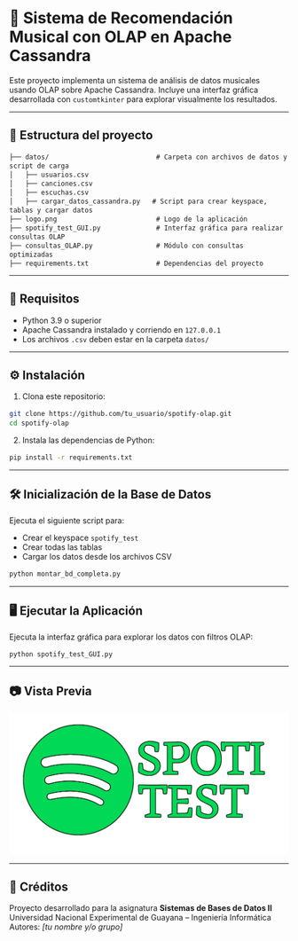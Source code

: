 # 🎵 Sistema de Recomendación Musical con OLAP en Apache Cassandra

Este proyecto implementa un sistema de análisis de datos musicales usando OLAP sobre Apache Cassandra. 
Incluye una interfaz gráfica desarrollada con `customtkinter` para explorar visualmente los resultados.

---

## 📁 Estructura del proyecto

```
├── datos/                           # Carpeta con archivos de datos y script de carga
│   ├── usuarios.csv
│   ├── canciones.csv
│   ├── escuchas.csv
│   ├── cargar_datos_cassandra.py   # Script para crear keyspace, tablas y cargar datos
├── logo.png                         # Logo de la aplicación
├── spotify_test_GUI.py              # Interfaz gráfica para realizar consultas OLAP
├── consultas_OLAP.py                # Módulo con consultas optimizadas
├── requirements.txt                 # Dependencias del proyecto
```

---

## 🚀 Requisitos

- Python 3.9 o superior
- Apache Cassandra instalado y corriendo en `127.0.0.1`
- Los archivos `.csv` deben estar en la carpeta `datos/`

---

## ⚙️ Instalación

1. Clona este repositorio:

```bash
git clone https://github.com/tu_usuario/spotify-olap.git
cd spotify-olap
```

2. Instala las dependencias de Python:

```bash
pip install -r requirements.txt
```

---

## 🛠️ Inicialización de la Base de Datos

Ejecuta el siguiente script para:

- Crear el keyspace `spotify_test`
- Crear todas las tablas
- Cargar los datos desde los archivos CSV

```bash
python montar_bd_completa.py
```

---

## 🖥️ Ejecutar la Aplicación

Ejecuta la interfaz gráfica para explorar los datos con filtros OLAP:

```bash
python spotify_test_GUI.py
```

---

## 📷 Vista Previa

![Logo](logo.png)

---

## 📌 Créditos

Proyecto desarrollado para la asignatura **Sistemas de Bases de Datos II**  
Universidad Nacional Experimental de Guayana – Ingeniería Informática  
Autores: *[tu nombre y/o grupo]*  
